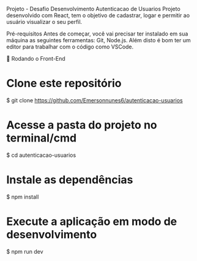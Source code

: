 Projeto - Desafio Desenvolvimento Autenticacao de Usuarios
Projeto desenvolvido com React, tem o objetivo de cadastrar, logar e permitir ao usuário visualizar o seu perfil. 

Pré-requisitos
Antes de começar, você vai precisar ter instalado em sua máquina as seguintes ferramentas: Git, Node.js. Além disto é bom ter um editor para trabalhar com o código como VSCode.

🎲 Rodando o Front-End
# Clone este repositório
$ git clone <https://github.com/Emersonnunes6/autenticacao-usuarios>

# Acesse a pasta do projeto no terminal/cmd
$ cd autenticacao-usuarios

# Instale as dependências
$ npm install

# Execute a aplicação em modo de desenvolvimento
$ npm run dev
